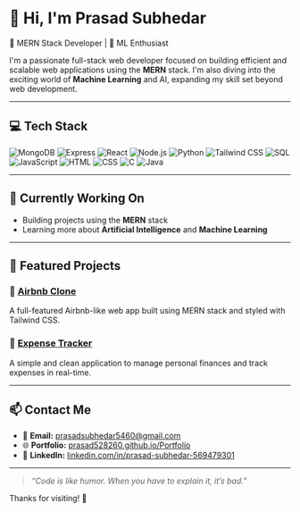 # 👋 Hi, I'm Prasad Subhedar

🚀 MERN Stack Developer | 🤖 ML Enthusiast

I'm a passionate full-stack web developer focused on building efficient and scalable web applications using the **MERN** stack. I'm also diving into the exciting world of **Machine Learning** and AI, expanding my skill set beyond web development.

---

## 💻 Tech Stack

![MongoDB](https://img.shields.io/badge/MongoDB-4EA94B?style=for-the-badge&logo=mongodb&logoColor=white)
![Express](https://img.shields.io/badge/Express.js-000000?style=for-the-badge&logo=express&logoColor=white)
![React](https://img.shields.io/badge/React-20232A?style=for-the-badge&logo=react&logoColor=61DAFB)
![Node.js](https://img.shields.io/badge/Node.js-339933?style=for-the-badge&logo=nodedotjs&logoColor=white)
![Python](https://img.shields.io/badge/Python-3776AB?style=for-the-badge&logo=python&logoColor=white)
![Tailwind CSS](https://img.shields.io/badge/Tailwind_CSS-38B2AC?style=for-the-badge&logo=tailwind-css&logoColor=white)
![SQL](https://img.shields.io/badge/SQL-4479A1?style=for-the-badge&logo=mysql&logoColor=white)
![JavaScript](https://img.shields.io/badge/JavaScript-F7DF1E?style=for-the-badge&logo=javascript&logoColor=black)
![HTML](https://img.shields.io/badge/HTML5-E34F26?style=for-the-badge&logo=html5&logoColor=white)
![CSS](https://img.shields.io/badge/CSS3-1572B6?style=for-the-badge&logo=css3&logoColor=white)
![C](https://img.shields.io/badge/C-00599C?style=for-the-badge&logo=c&logoColor=white)
![Java](https://img.shields.io/badge/Java-ED8B00?style=for-the-badge&logo=java&logoColor=white)

---

## 🔭 Currently Working On
- Building projects using the **MERN** stack
- Learning more about **Artificial Intelligence** and **Machine Learning**

---

## 📌 Featured Projects

### 🏡 [Airbnb Clone](https://github.com/Prasad528260/airbnb-clone)
A full-featured Airbnb-like web app built using MERN stack and styled with Tailwind CSS.

### 💸 [Expense Tracker](https://github.com/Prasad528260/expense-tracker)
A simple and clean application to manage personal finances and track expenses in real-time.

---

## 📫 Contact Me

- 📧 **Email:** prasadsubhedar5460@gmail.com  
- 🌐 **Portfolio:** [prasad528260.github.io/Portfolio](https://prasad528260.github.io/Portfolio/)  
- 💼 **LinkedIn:** [linkedin.com/in/prasad-subhedar-569479301](https://www.linkedin.com/in/prasad-subhedar-569479301/)

---

> _“Code is like humor. When you have to explain it, it’s bad.”_

Thanks for visiting! 🌟
